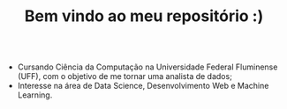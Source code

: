 <!--Hi there 👋
-->

<!--
**amandazirpolo/amandazirpolo** is a ✨ _special_ ✨ repository because its `README.md` (this file) appears on your GitHub profile.

Here are some ideas to get you started:

- 🔭 I’m currently working on ...
- 🌱 I’m currently learning ...
- 👯 I’m looking to collaborate on ...
- 🤔 I’m looking for help with ...
- 💬 Ask me about ...
- 📫 How to reach me: ...
- 😄 Pronouns: ...
- ⚡ Fun fact: ...
-->

<h1 align = "center"> Bem vindo ao meu repositório :) </h1>
<br>
<br>

- Cursando Ciência da Computação na Universidade Federal Fluminense (UFF), com o objetivo de me tornar uma analista de dados;
- Interesse na área de Data Science, Desenvolvimento Web e Machine Learning.
